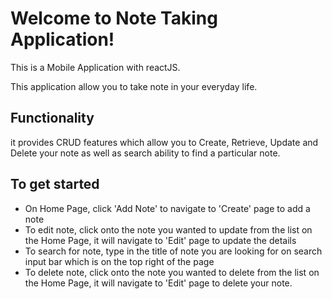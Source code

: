 <h1>Welcome to Note Taking Application!</h1>

This is a Mobile Application with reactJS.

This application allow you to take note in your everyday life.

<h2>Functionality</h2>
it provides CRUD features which allow you to Create, Retrieve, Update and Delete your note as well as search ability to find a particular note.

<h2>To get started</h2>
<ul>
  <li>On Home Page, click 'Add Note' to navigate to 'Create' page to add a note</li>
  <li>To edit note, click onto the note you wanted to update from the list on the Home Page, it will navigate to 'Edit' page to update the       details</li>
  <li>To search for note, type in the title of note you are looking for on search input bar which is on the top right of the page</li>
  <li>To delete note, click onto the note you wanted to delete from the list on the Home Page, it will navigate to 'Edit' page to delete         your note.</li>
</ul>
